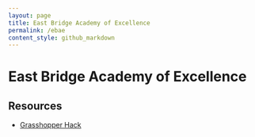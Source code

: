 ```yaml
---
layout: page
title: East Bridge Academy of Excellence
permalink: /ebae
content_style: github_markdown
---
```


# East Bridge Academy of Excellence

## Resources
* [Grasshopper Hack](https://hourofcode.com/grasshopperhack)
